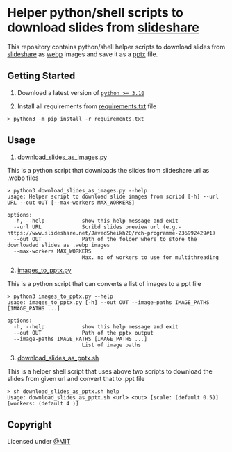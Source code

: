 # Helper python/shell scripts to download slides from [slideshare](https://www.slideshare.net/)
This repository contains python/shell helper scripts to download slides from [slideshare](https://www.slideshare.net/) as [webp](https://en.wikipedia.org/wiki/WebP) images and save it as a [pptx](https://en.wikipedia.org/wiki/Microsoft_PowerPoint) file.

## Getting Started

1. Download a latest version of [`python >= 3.10`](https://www.python.org/)

2. Install all requirements from [requirements.txt](./requirements.txt) file

```console
> python3 -m pip install -r requirements.txt
```

## Usage

1. [download_slides_as_images.py](./download_slides_as_images.py)

This is a python script that downloads the slides from slideshare url as .webp files

```console
> python3 download_slides_as_images.py --help
usage: Helper script to download slide images from scribd [-h] --url URL --out OUT [--max-workers MAX_WORKERS]

options:
  -h, --help            show this help message and exit
  --url URL             Scribd slides preview url (e.g.- https://www.slideshare.net/JavedSheikh20/rch-programme-236992429#1)
  --out OUT             Path of the folder where to store the downloaded slides as .webp images
  --max-workers MAX_WORKERS
                        Max. no of workers to use for multithreading
```

2. [images_to_pptx.py](./images_to_pptx.py)

This is a python script that can converts a list of images to a ppt file

```console
> python3 images_to_pptx.py --help
usage: images_to_pptx.py [-h] --out OUT --image-paths IMAGE_PATHS [IMAGE_PATHS ...]

options:
  -h, --help            show this help message and exit
  --out OUT             Path of the pptx output
  --image-paths IMAGE_PATHS [IMAGE_PATHS ...]
                        List of image paths
```

3. [download_slides_as_pptx.sh](./download_slides_as_pptx.sh)

This is a helper shell script that uses above two scripts to download the slides from given url and convert that to .ppt file

```console
> sh download_slides_as_pptx.sh help
Usage: download_slides_as_pptx.sh <url> <out> [scale: (default 0.5)] [workers: (default 4 )]
```

## Copyright

Licensed under [@MIT](./LICENSE)

